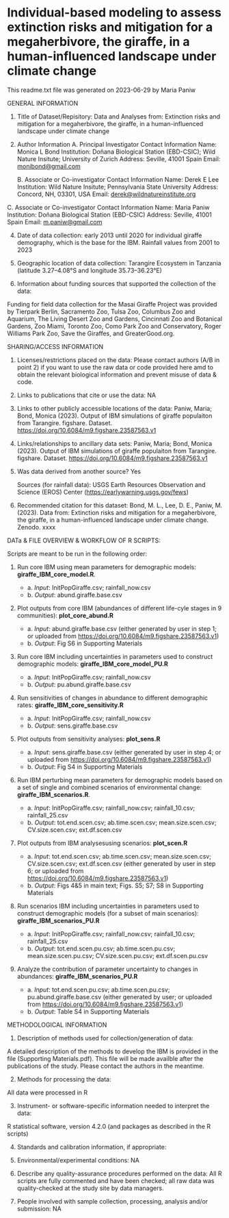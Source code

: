 # Individual-based modeling to assess extinction risks and mitigation for a megaherbivore, the giraffe, in a human-influenced landscape under climate change

This readme.txt file was generated on 2023-06-29 by Maria Paniw


GENERAL INFORMATION

1. Title of Dataset/Repisitory: Data and Analyses from: Extinction risks and mitigation for a megaherbivore, the giraffe, in a human-influenced landscape under climate change

2. Author Information
	A. Principal Investigator Contact Information
		Name: Monica L Bond
		Institution: Doñana Biological Station (EBD-CSIC); Wild Nature Insitute; University of Zurich 
		Address: Seville, 41001 Spain
		Email: monibond@gmail.com

	B. Associate or Co-investigator Contact Information
		Name: Derek E Lee
		Institution:  Wild Nature Insitute; Pennsylvania State University
		Address: Concord, NH, 03301, USA
		Email: derek@wildnatureinstitute.org 

  C. Associate or Co-investigator Contact Information
		Name: Maria Paniw
		Institution: Doñana Biological Station (EBD-CSIC)
		Address: Seville, 41001 Spain
		Email: m.paniw@gmail.com


4. Date of data collection: early 2013 until 2020 for individual giraffe demography, which is the base for the IBM. Rainfall values from 2001 to 2023  

5. Geographic location of data collection: Tarangire Ecosystem in Tanzania (latitude 3.27–4.08°S and longitude 35.73–36.23°E)

6. Information about funding sources that supported the collection of the data: 

Funding for field data collection for the Masai Giraffe Project was provided by Tierpark Berlin, Sacramento Zoo, Tulsa Zoo, Columbus Zoo and Aquarium, The Living Desert Zoo and Gardens, Cincinnati Zoo and Botanical Gardens, Zoo Miami, Toronto Zoo, Como Park Zoo and Conservatory, Roger Williams Park Zoo, Save the Giraffes, and GreaterGood.org.



SHARING/ACCESS INFORMATION

1. Licenses/restrictions placed on the data: Please contact authors (A/B in point 2) if you want to use the raw data or code provided here amd to obtain the relevant biological information and prevent misuse of data & code.

2. Links to publications that cite or use the data: NA
   
4. Links to other publicly accessible locations of the data: Paniw, Maria; Bond, Monica (2023). Output of IBM simulations of giraffe populaiton from Tarangire. figshare. Dataset. https://doi.org/10.6084/m9.figshare.23587563.v1

5. Links/relationships to ancillary data sets: Paniw, Maria; Bond, Monica (2023). Output of IBM simulations of giraffe populaiton from Tarangire. figshare. Dataset. https://doi.org/10.6084/m9.figshare.23587563.v1

6. Was data derived from another source? Yes

	Sources (for rainfall data): USGS Earth Resources Observation and Science (EROS) Center (https://earlywarning.usgs.gov/fews) 

7. Recommended citation for this dataset: 
Bond, M. L., Lee, D. E., Paniw, M. (2023). Data from: Extinction risks and mitigation for a megaherbivore, the giraffe, in a human-influenced landscape under climate change. Zenodo. xxxx

DATa & FILE OVERVIEW & WORKFLOW OF R SCRIPTS: 

Scripts are meant to be run in the following order: 

1.	Run core IBM using mean parameters for demographic models: **giraffe_IBM_core_model.R**.

    - a.	*Input*: InitPopGiraffe.csv; rainfall_now.csv
    - b.	*Output*: abund.giraffe.base.csv
 
2.	Plot outputs from core IBM (abundances of different life-cyle stages in 9 communities): **plot_core_abund.R**

    - a.	*Input*: abund.giraffe.base.csv (either generated by user in step 1; or uploaded from https://doi.org/10.6084/m9.figshare.23587563.v1)
    - b.	*Output*: Fig S6 in Supporting Materials
 
3.	Run core IBM including uncertainties in parameters used to construct demographic models: **giraffe_IBM_core_model_PU.R**

    - a.	*Input*: InitPopGiraffe.csv; rainfall_now.csv
    - b.	*Output*: pu.abund.giraffe.base.csv
 
4.	Run sensitivities of changes in abundance to different demographic rates: **giraffe_IBM_core_sensitivity.R**

    - a.	*Input*: InitPopGiraffe.csv; rainfall_now.csv
    - b.	*Output*: sens.giraffe.base.csv

5.	Plot outputs from sensitivity analyses: **plot_sens.R**

    - a.	*Input*: sens.giraffe.base.csv (either generated by user in step 4; or uploaded from https://doi.org/10.6084/m9.figshare.23587563.v1)
    - b.	*Output*: Fig S4 in Supporting Materials

6.	Run IBM perturbing mean parameters for demographic models based on a set of single and combined scenarios of environmental change: **giraffe_IBM_scenarios.R**.

    - a.	*Input*: InitPopGiraffe.csv; rainfall_now.csv; rainfall_10.csv; rainfall_25.csv
    - b.	*Output*: tot.end.scen.csv; ab.time.scen.csv; mean.size.scen.csv; CV.size.scen.csv; ext.df.scen.csv
 
7.	Plot outputs from IBM analysesusing scenarios: **plot_scen.R**

    - a.	*Input*: tot.end.scen.csv; ab.time.scen.csv; mean.size.scen.csv; CV.size.scen.csv; ext.df.scen.csv (either generated by user in step 6; or uploaded from https://doi.org/10.6084/m9.figshare.23587563.v1)
    - b.	*Output*: Figs 4&5 in main text; Figs. S5; S7; S8 in Supporting Materials

8.	Run scenarios IBM including uncertainties in parameters used to construct demographic models (for a subset of main scenarios): **giraffe_IBM_scenarios_PU.R**

    - a.	*Input*: InitPopGiraffe.csv; rainfall_now.csv; rainfall_10.csv; rainfall_25.csv
    - b.	*Output*: tot.end.scen.pu.csv; ab.time.scen.pu.csv; mean.size.scen.pu.csv; CV.size.scen.pu.csv; ext.df.scen.pu.csv

9.	Analyze the contribution of parameter uncertainty to changes in abundances: **giraffe_IBM_scenarios_PU.R**

    - a.	*Input*: tot.end.scen.pu.csv; ab.time.scen.pu.csv; pu.abund.giraffe.base.csv (either generated by user; or uploaded from https://doi.org/10.6084/m9.figshare.23587563.v1)
    - b.	*Output*: Table S4 in Supporting Materials


METHODOLOGICAL INFORMATION

1. Description of methods used for collection/generation of data: 

A detailed description of the methods to develop the IBM is provided in the file (Supporting Materials.pdf). This file will be made availble after the publications of the study. Please contact the authors in the meantime.  


2. Methods for processing the data: 

All data were processed in R

3. Instrument- or software-specific information needed to interpret the data: 

R statistical software, version 4.2.0 (and packages as described in the R scripts)

4. Standards and calibration information, if appropriate: 

5. Environmental/experimental conditions: NA

6. Describe any quality-assurance procedures performed on the data: All R scripts are fully commented and have been checked; all raw data was quality-checked at the study site by data managers.

7. People involved with sample collection, processing, analysis and/or submission: NA 


